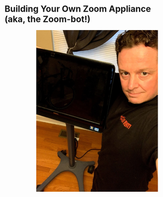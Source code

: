 # Building Your Own Zoom Appliance (aka, the Zoom-bot!)

<img align="right" width="400" src="img/zoom-bot-1.jpg">
